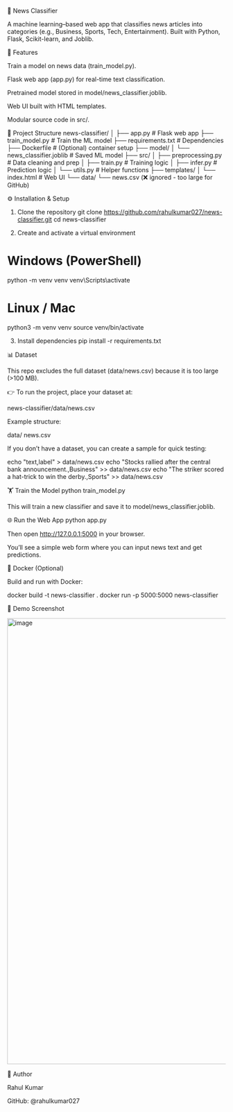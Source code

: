 📰 News Classifier

A machine learning–based web app that classifies news articles into categories (e.g., Business, Sports, Tech, Entertainment).
Built with Python, Flask, Scikit-learn, and Joblib.

🚀 Features

Train a model on news data (train_model.py).

Flask web app (app.py) for real-time text classification.

Pretrained model stored in model/news_classifier.joblib.

Web UI built with HTML templates.

Modular source code in src/.

📂 Project Structure
news-classifier/
│
├── app.py                  # Flask web app
├── train_model.py          # Train the ML model
├── requirements.txt        # Dependencies
├── Dockerfile              # (Optional) container setup
├── model/
│   └── news_classifier.joblib   # Saved ML model
├── src/
│   ├── preprocessing.py    # Data cleaning and prep
│   ├── train.py            # Training logic
│   ├── infer.py            # Prediction logic
│   └── utils.py            # Helper functions
├── templates/
│   └── index.html          # Web UI
└── data/
    └── news.csv (❌ ignored - too large for GitHub)

⚙️ Installation & Setup
1. Clone the repository
git clone https://github.com/rahulkumar027/news-classifier.git
cd news-classifier

2. Create and activate a virtual environment
# Windows (PowerShell)
python -m venv venv
venv\Scripts\activate

# Linux / Mac
python3 -m venv venv
source venv/bin/activate

3. Install dependencies
pip install -r requirements.txt

📊 Dataset

This repo excludes the full dataset (data/news.csv) because it is too large (>100 MB).

👉 To run the project, place your dataset at:

news-classifier/data/news.csv


Example structure:

data/
  news.csv


If you don’t have a dataset, you can create a sample for quick testing:

echo "text,label" > data/news.csv
echo "Stocks rallied after the central bank announcement.,Business" >> data/news.csv
echo "The striker scored a hat-trick to win the derby.,Sports" >> data/news.csv

🏋️ Train the Model
python train_model.py


This will train a new classifier and save it to model/news_classifier.joblib.

🌐 Run the Web App
python app.py


Then open http://127.0.0.1:5000
 in your browser.

You’ll see a simple web form where you can input news text and get predictions.

🐳 Docker (Optional)

Build and run with Docker:

docker build -t news-classifier .
docker run -p 5000:5000 news-classifier

📸 Demo Screenshot

<img width="1913" height="1028" alt="image" src="https://github.com/user-attachments/assets/3d0e6c94-f053-49d9-acb0-d3379a330a76" />


🙌 Author

Rahul Kumar

GitHub: @rahulkumar027
